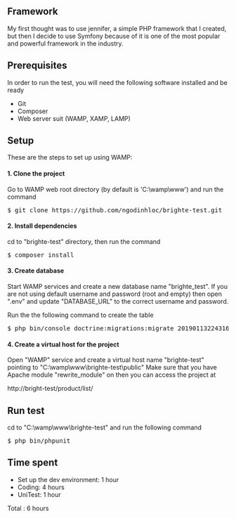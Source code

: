 ## Framework
My first thought was to use jennifer, a simple PHP framework that I created, 
but then I decide to use Symfony because of it is one of the most popular and powerful framework in the industry.

## Prerequisites
In order to run the test, you will need the following software installed and be ready
- Git
- Composer
- Web server suit (WAMP, XAMP, LAMP)

## Setup
These are the steps to set up using WAMP:
#### 1. Clone the project

Go to WAMP web root directory (by default is 'C:\wamp\www\') and run the command
<pre>
$ git clone https://github.com/ngodinhloc/brighte-test.git
</pre>

#### 2. Install dependencies

cd to "brighte-test" directory, then run the command

<pre>
$ composer install
</pre>

#### 3. Create database

Start WAMP services and create a new database name "brighte_test". 
If you are not using default username and password (root and empty) then open ".env" and update "DATABASE_URL" to the correct username and password.

Run the the following command to create the table

<pre>
$ php bin/console doctrine:migrations:migrate 20190113224316
</pre>

#### 4. Create a virtual host for the project

Open "WAMP" service and create a virtual host name "brighte-test" pointing to "C:\wamp\www\brighte-test\public"
Make sure that you have Apache module "rewrite_module" on then you can access the project at

http://bright-test/product/list/

## Run test

cd to "C:\wamp\www\brighte-test\" and run the following command 

<pre>
$ php bin/phpunit
</pre>

## Time spent
- Set up the dev environment: 1 hour
- Coding: 4 hours
- UniTest: 1 hour

Total : 6 hours